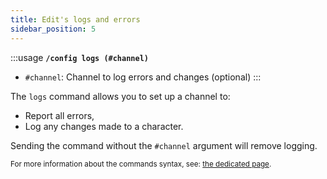 ```yaml
---
title: Edit's logs and errors
sidebar_position: 5
---
```


:::usage
**`/config logs (#channel)`**
- `#channel`: Channel to log errors and changes (optional)
:::

The `logs` command allows you to set up a channel to:
- Report all errors,
- Log any changes made to a character.

Sending the command without the `#channel` argument will remove logging.

<small>For more information about the commands syntax, see: [the dedicated page](../introduction/format.mdx).</small>
